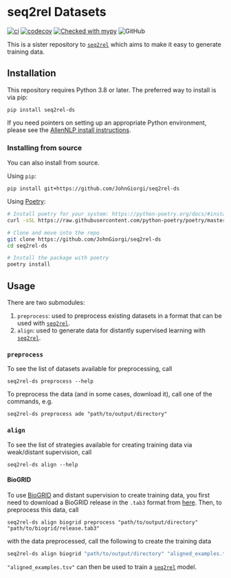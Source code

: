 # seq2rel Datasets

[![ci](https://github.com/JohnGiorgi/seq2rel-ds/actions/workflows/ci.yml/badge.svg?branch=main)](https://github.com/JohnGiorgi/seq2rel-ds/actions/workflows/ci.yml)
[![codecov](https://codecov.io/gh/JohnGiorgi/seq2rel-ds/branch/main/graph/badge.svg?token=69PIN7H6UW)](https://codecov.io/gh/JohnGiorgi/seq2rel-ds)
[![Checked with mypy](http://www.mypy-lang.org/static/mypy_badge.svg)](http://mypy-lang.org/)
![GitHub](https://img.shields.io/github/license/JohnGiorgi/seq2rel?color=blue)

This is a sister repository to [`seq2rel`](https://github.com/JohnGiorgi/seq2rel) which aims to make it easy to generate training data.

## Installation

This repository requires Python 3.8 or later. The preferred way to install is via pip:

```
pip install seq2rel-ds
```

If you need pointers on setting up an appropriate Python environment, please see the [AllenNLP install instructions](https://github.com/allenai/allennlp#installing-via-pip).

### Installing from source

You can also install from source. 

Using `pip`:

```
pip install git+https://github.com/JohnGiorgi/seq2rel-ds
```

Using [Poetry](https://python-poetry.org/):

```bash
# Install poetry for your system: https://python-poetry.org/docs/#installation
curl -sSL https://raw.githubusercontent.com/python-poetry/poetry/master/get-poetry.py | python

# Clone and move into the repo
git clone https://github.com/JohnGiorgi/seq2rel-ds
cd seq2rel-ds

# Install the package with poetry
poetry install
```

## Usage

There are two submodules:

1. `preprocess`: used to preprocess existing datasets in a format that can be used with [`seq2rel`](https://github.com/JohnGiorgi/seq2rel).
2. `align`: used to generate data for distantly supervised learning with [`seq2rel`](https://github.com/JohnGiorgi/seq2rel).

### `preprocess`

To see the list of datasets available for preprocessing, call

```
seq2rel-ds preprocess --help
```

To preprocess the data (and in some cases, download it), call one of the commands, e.g.

```
seq2rel-ds preprocess ade "path/to/output/directory"
```

### `align`

To see the list of strategies available for creating training data via weak/distant supervision, call

```
seq2rel-ds align --help
```

#### BioGRID

To use [BioGRID](https://thebiogrid.org/) and distant supervision to create training data, you first need to download a BioGRID release in the `.tab3` format from [here](https://downloads.thebiogrid.org/BioGRID). Then, to preprocess this data, call

```
seq2rel-ds align biogrid preprocess "path/to/output/directory" "path/to/biogrid/release.tab3"
```

with the data preprocessed, call the following to create the training data

```bash
seq2rel-ds align biogrid "path/to/output/directory" "aligned_examples.tsv"
```

`"aligned_examples.tsv"` can then be used to train a [`seq2rel`](https://github.com/JohnGiorgi/seq2rel) model.

